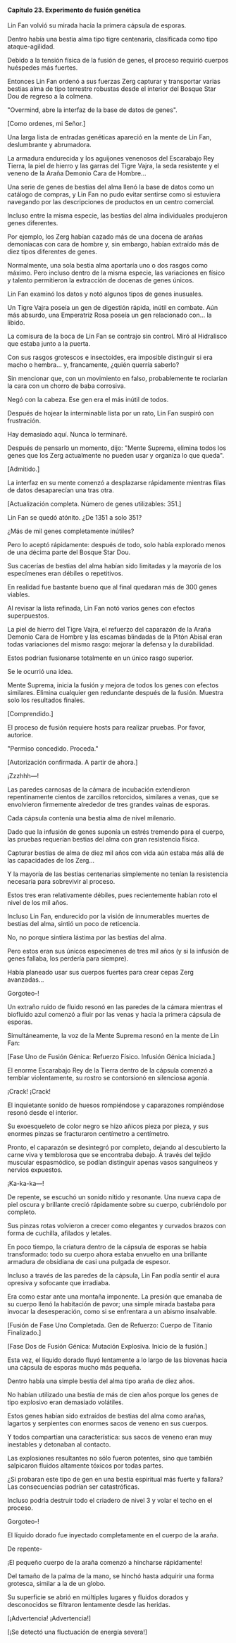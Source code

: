 
#### Capítulo 23. Experimento de fusión genética


Lin Fan volvió su mirada hacia la primera cápsula de esporas.

Dentro había una bestia alma tipo tigre centenaria, clasificada como tipo ataque-agilidad.

Debido a la tensión física de la fusión de genes, el proceso requirió cuerpos huéspedes más fuertes.

Entonces Lin Fan ordenó a sus fuerzas Zerg capturar y transportar varias bestias alma de tipo terrestre robustas desde el interior del Bosque Star Dou de regreso a la colmena.

"Overmind, abre la interfaz de la base de datos de genes".

[Como ordenes, mi Señor.]

Una larga lista de entradas genéticas apareció en la mente de Lin Fan, deslumbrante y abrumadora.

La armadura endurecida y los aguijones venenosos del Escarabajo Rey Tierra, la piel de hierro y las garras del Tigre Vajra, la seda resistente y el veneno de la Araña Demonio Cara de Hombre...

Una serie de genes de bestias del alma llenó la base de datos como un catálogo de compras, y Lin Fan no pudo evitar sentirse como si estuviera navegando por las descripciones de productos en un centro comercial.

Incluso entre la misma especie, las bestias del alma individuales produjeron genes diferentes.

Por ejemplo, los Zerg habían cazado más de una docena de arañas demoníacas con cara de hombre y, sin embargo, habían extraído más de diez tipos diferentes de genes.

Normalmente, una sola bestia alma aportaría uno o dos rasgos como máximo. Pero incluso dentro de la misma especie, las variaciones en físico y talento permitieron la extracción de docenas de genes únicos.

Lin Fan examinó los datos y notó algunos tipos de genes inusuales.

Un Tigre Vajra poseía un gen de digestión rápida, inútil en combate. Aún más absurdo, una Emperatriz Rosa poseía un gen relacionado con... la libido.

La comisura de la boca de Lin Fan se contrajo sin control. Miró al Hidralisco que estaba junto a la puerta.

Con sus rasgos grotescos e insectoides, era imposible distinguir si era macho o hembra... y, francamente, ¿quién querría saberlo?

Sin mencionar que, con un movimiento en falso, probablemente te rociarían la cara con un chorro de baba corrosiva.

Negó con la cabeza. Ese gen era el más inútil de todos.

Después de hojear la interminable lista por un rato, Lin Fan suspiró con frustración.

Hay demasiado aquí. Nunca lo terminaré.

Después de pensarlo un momento, dijo: "Mente Suprema, elimina todos los genes que los Zerg actualmente no pueden usar y organiza lo que queda".

[Admitido.]

La interfaz en su mente comenzó a desplazarse rápidamente mientras filas de datos desaparecían una tras otra.

[Actualización completa. Número de genes utilizables: 351.]

Lin Fan se quedó atónito. ¿De 1351 a solo 351?

¿Más de mil genes completamente inútiles?

Pero lo aceptó rápidamente: después de todo, solo había explorado menos de una décima parte del Bosque Star Dou.

Sus cacerías de bestias del alma habían sido limitadas y la mayoría de los especímenes eran débiles o repetitivos.

En realidad fue bastante bueno que al final quedaran más de 300 genes viables.

Al revisar la lista refinada, Lin Fan notó varios genes con efectos superpuestos.

La piel de hierro del Tigre Vajra, el refuerzo del caparazón de la Araña Demonio Cara de Hombre y las escamas blindadas de la Pitón Abisal eran todas variaciones del mismo rasgo: mejorar la defensa y la durabilidad.

Estos podrían fusionarse totalmente en un único rasgo superior.

Se le ocurrió una idea.

Mente Suprema, inicia la fusión y mejora de todos los genes con efectos similares. Elimina cualquier gen redundante después de la fusión. Muestra solo los resultados finales.

[Comprendido.]

El proceso de fusión requiere hosts para realizar pruebas. Por favor, autorice.

"Permiso concedido. Proceda."

[Autorización confirmada. A partir de ahora.]

¡Zzzhhh—!

Las paredes carnosas de la cámara de incubación extendieron repentinamente cientos de zarcillos retorcidos, similares a venas, que se envolvieron firmemente alrededor de tres grandes vainas de esporas.

Cada cápsula contenía una bestia alma de nivel milenario.

Dado que la infusión de genes suponía un estrés tremendo para el cuerpo, las pruebas requerían bestias del alma con gran resistencia física.

Capturar bestias de alma de diez mil años con vida aún estaba más allá de las capacidades de los Zerg...

Y la mayoría de las bestias centenarias simplemente no tenían la resistencia necesaria para sobrevivir al proceso.

Estos tres eran relativamente débiles, pues recientemente habían roto el nivel de los mil años.

Incluso Lin Fan, endurecido por la visión de innumerables muertes de bestias del alma, sintió un poco de reticencia.

No, no porque sintiera lástima por las bestias del alma.

Pero estos eran sus únicos especímenes de tres mil años (y si la infusión de genes fallaba, los perdería para siempre).

Había planeado usar sus cuerpos fuertes para crear cepas Zerg avanzadas...

Gorgoteo-!

Un extraño ruido de fluido resonó en las paredes de la cámara mientras el biofluido azul comenzó a fluir por las venas y hacia la primera cápsula de esporas.

Simultáneamente, la voz de la Mente Suprema resonó en la mente de Lin Fan:

[Fase Uno de Fusión Génica: Refuerzo Físico. Infusión Génica Iniciada.]

El enorme Escarabajo Rey de la Tierra dentro de la cápsula comenzó a temblar violentamente, su rostro se contorsionó en silenciosa agonía.

¡Crack! ¡Crack!

El inquietante sonido de huesos rompiéndose y caparazones rompiéndose resonó desde el interior.

Su exoesqueleto de color negro se hizo añicos pieza por pieza, y sus enormes pinzas se fracturaron centímetro a centímetro.

Pronto, el caparazón se desintegró por completo, dejando al descubierto la carne viva y temblorosa que se encontraba debajo. A través del tejido muscular espasmódico, se podían distinguir apenas vasos sanguíneos y nervios expuestos.

¡Ka-ka-ka—!

De repente, se escuchó un sonido nítido y resonante. Una nueva capa de piel oscura y brillante creció rápidamente sobre su cuerpo, cubriéndolo por completo.

Sus pinzas rotas volvieron a crecer como elegantes y curvados brazos con forma de cuchilla, afilados y letales.

En poco tiempo, la criatura dentro de la cápsula de esporas se había transformado: todo su cuerpo ahora estaba envuelto en una brillante armadura de obsidiana de casi una pulgada de espesor.

Incluso a través de las paredes de la cápsula, Lin Fan podía sentir el aura opresiva y sofocante que irradiaba.

Era como estar ante una montaña imponente. La presión que emanaba de su cuerpo llenó la habitación de pavor; una simple mirada bastaba para invocar la desesperación, como si se enfrentara a un abismo insalvable.

[Fusión de Fase Uno Completada. Gen de Refuerzo: Cuerpo de Titanio Finalizado.]

[Fase Dos de Fusión Génica: Mutación Explosiva. Inicio de la fusión.]

Esta vez, el líquido dorado fluyó lentamente a lo largo de las biovenas hacia una cápsula de esporas mucho más pequeña.

Dentro había una simple bestia del alma tipo araña de diez años.

No habían utilizado una bestia de más de cien años porque los genes de tipo explosivo eran demasiado volátiles.

Estos genes habían sido extraídos de bestias del alma como arañas, lagartos y serpientes con enormes sacos de veneno en sus cuerpos.

Y todos compartían una característica: sus sacos de veneno eran muy inestables y detonaban al contacto.

Las explosiones resultantes no sólo fueron potentes, sino que también salpicaron fluidos altamente tóxicos por todas partes.

¿Si probaran este tipo de gen en una bestia espiritual más fuerte y fallara? Las consecuencias podrían ser catastróficas.

Incluso podría destruir todo el criadero de nivel 3 y volar el techo en el proceso.

Gorgoteo-!

El líquido dorado fue inyectado completamente en el cuerpo de la araña.

De repente-

¡El pequeño cuerpo de la araña comenzó a hincharse rápidamente!

Del tamaño de la palma de la mano, se hinchó hasta adquirir una forma grotesca, similar a la de un globo.

Su superficie se abrió en múltiples lugares y fluidos dorados y desconocidos se filtraron lentamente desde las heridas.

[¡Advertencia! ¡Advertencia!]

[¡Se detectó una fluctuación de energía severa!]